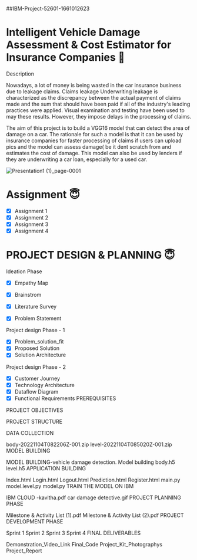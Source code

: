 ##IBM-Project-52601-1661012623



# Intelligent Vehicle Damage Assessment &amp; Cost Estimator for Insurance Companies :slightly_smiling_face:


Description


Nowadays, a lot of money is being wasted in the car insurance business due to leakage claims. Claims leakage Underwriting leakage is characterized as the discrepancy between the actual payment of claims made and the sum that should have been paid if all of the industry's leading practices were applied. Visual examination and testing have been used to may these results. However, they impose delays in the processing of claims.

The aim of this project is to build a VGG16 model that can detect the area of damage on a car. The rationale for such a model is that it can be used by insurance companies for faster processing of claims if users can upload pics and the model can assess damage( be it dent scratch from and estimates the cost of damage. This model can also be used by lenders if they are underwriting a car loan, especially for a used car.





![Presentation1 (1)_page-0001](https://user-images.githubusercontent.com/111693185/195320394-51b9830a-6cc9-417c-a903-20252f17f763.jpg)
# Assignment :innocent:
- [x] Assignment 1
- [x] Assignment 2
- [x] Assignment 3
- [x] Assignment 4

# PROJECT DESIGN & PLANNING :innocent:
Ideation Phase
- [x] Empathy Map
- [x] Brainstrom
- [x] Literature Survey
- [x] Problem Statement


Project design Phase - 1 
- [x] Problem_solution_fit
- [x] Proposed Solution
- [x] Solution Architecture

Project design Phase - 2
- [x] Customer Journey
- [x] Technology Architecture
- [x] Dataflow Diagram
- [x] Functional Requirements
PREREQUISITES

PROJECT OBJECTIVES

PROJECT STRUCTURE

DATA COLLECTION

 body-20221104T082206Z-001.zip
 level-20221104T085020Z-001.zip
MODEL BUILDING

 MODEL BUILDING-vehicle damage detection.
 Model building
 body.h5
 level.h5
APPLICATION BUILDING

 Index.html
 Login.html
 Logout.html
 Prediction.html
 Register.html
 main.py
 model.level.py
 model.py
TRAIN THE MODEL ON IBM

 IBM CLOUD -kavitha.pdf
 car damage detective.gif
PROJECT PLANNING PHASE

 Milestone & Activity List (1).pdf
 Milestone & Activity List (2).pdf
PROJECT DEVELOPMENT PHASE

 Sprint 1
 Sprint 2
 Sprint 3
 Sprint 4
FINAL DELIVERABLES

 Demonstration_Video_Link
 Final_Code
 Project_Kit_Photographys
 Project_Report
